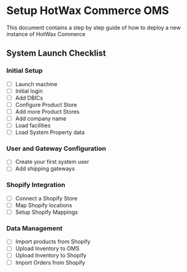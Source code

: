 # Setup HotWax Commerce OMS

This document contains a step by step guide of how to deploy a new instance of HotWax Commerce

## System Launch Checklist

### Initial Setup
- [ ] Launch machine
- [ ] Initial login
- [ ] Add DBICs
- [ ] Configure Product Store
- [ ] Add more Product Stores
- [ ] Add company name
- [ ] Load facilities
- [ ] Load System Property data

### User and Gateway Configuration
- [ ] Create your first system user
- [ ] Add shipping gateways

### Shopify Integration
- [ ] Connect a Shopify Store
- [ ] Map Shopify locations
- [ ] Setup Shopify Mappings

### Data Management
- [ ] Import products from Shopify
- [ ] Upload Inventory to OMS
- [ ] Upload Inventory to Shopify
- [ ] Import Orders from Shopify
